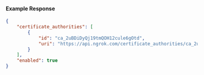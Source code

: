 <!-- Code generated for API Clients. DO NOT EDIT. -->

#### Example Response

```json
{
	"certificate_authorities": [
		{
			"id": "ca_2uBDiDyQj19tmQOH12cule6gOtd",
			"uri": "https://api.ngrok.com/certificate_authorities/ca_2uBDiDyQj19tmQOH12cule6gOtd"
		}
	],
	"enabled": true
}
```
